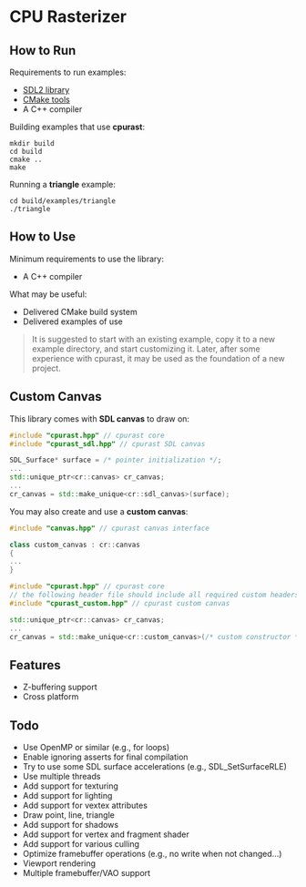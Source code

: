 # CPU Rasterizer

## How to Run

Requirements to run examples:

* [SDL2 library](https://www.libsdl.org/)
* [CMake tools](https://cmake.org/)
* A C++ compiler

Building examples that use **cpurast**:

```
mkdir build
cd build
cmake ..
make
```

Running a **triangle** example:

```
cd build/examples/triangle
./triangle
```

## How to Use

Minimum requirements to use the library:

* A C++ compiler

What may be useful:

* Delivered CMake build system
* Delivered examples of use

> It is suggested to start with an existing example, copy it to a new example directory, and start customizing it. Later, after some experience with cpurast, it may be used as the foundation of a new project.

## Custom Canvas

This library comes with **SDL canvas** to draw on:

```cpp
#include "cpurast.hpp" // cpurast core
#include "cpurast_sdl.hpp" // cpurast SDL canvas

SDL_Surface* surface = /* pointer initialization */;
...
std::unique_ptr<cr::canvas> cr_canvas;
...
cr_canvas = std::make_unique<cr::sdl_canvas>(surface);
```

You may also create and use a **custom canvas**:

```cpp
#include "canvas.hpp" // cpurast canvas interface

class custom_canvas : cr::canvas
{
...
}
```

```cpp
#include "cpurast.hpp" // cpurast core
// the following header file should include all required custom headers
#include "cpurast_custom.hpp" // cpurast custom canvas

std::unique_ptr<cr::canvas> cr_canvas;
...
cr_canvas = std::make_unique<cr::custom_canvas>(/* custom constructor */);
```

## Features

* Z-buffering support
* Cross platform

## Todo

* Use OpenMP or similar (e.g., for loops)
* Enable ignoring asserts for final compilation
* Try to use some SDL surface accelerations (e.g., SDL_SetSurfaceRLE)
* Use multiple threads
* Add support for texturing
* Add support for lighting
* Add support for vextex attributes
* Draw point, line, triangle
* Add support for shadows
* Add support for vertex and fragment shader
* Add support for various culling
* Optimize framebuffer operations (e.g., no write when not changed...)
* Viewport rendering
* Multiple framebuffer/VAO support
